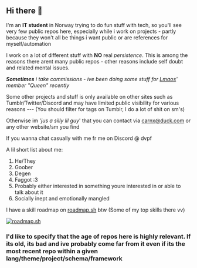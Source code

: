 ## Hi there 👋

<!--
**DVP-F/DVP-F** is a ✨ _special_ ✨ repository because its `README.md` (this file) appears on your GitHub profile.

Here are some ideas to get you started:

- 🔭 I’m currently working on ...
- 🌱 I’m currently learning ...
- 👯 I’m looking to collaborate on ...
- 🤔 I’m looking for help with ...
- 💬 Ask me about ...
- 📫 How to reach me: ...
- 😄 Pronouns: ...
- ⚡ Fun fact: ...
-->

I'm an __IT student__ in Norway trying to do fun stuff with tech, so you'll see very few public repos here, especially while i work on projects - partly because they won't all be things i want public or are references for myself/automation

I work on a lot of different stuff with **NO** real *persistence*. This is among the reasons there arent many public repos - other reasons include self doubt and related mental issues.

___Sometimes__ i take commissions - ive been doing some stuff for [Lmaos](https://github.com/LmaosDev)' member "Queen" recently_

Some other projects and stuff is only available on other sites such as Tumblr/Twitter/Discord and may have limited public visibility for various reasons --- (You should filter for tags on Tumblr, I do a lot of shit on sm's)

Otherwise im '*jus a silly lil guy*' that you can contact via carnx@duck.com or any other website/sm you find

If you wanna chat casually with me fr me on Discord @ dvpf

A lil short list about me:
1. He/They
2. Goober
3. Degen
4. Faggot \:3
5. Probably either interested in something youre interested in or able to talk about it
6. Socially inept and emotionally mangled

I have a skill roadmap on [roadmap.sh](https://roadmap.sh/u/sillies) btw (Some of my top skills there vv)

[![roadmap.sh](https://roadmap.sh/card/wide/6786540a7dbe4fb02675304d?variant=dark&roadmaps=python%2Ccpp%2Clinux%2Ccyber-security)](https://roadmap.sh)

### I'd like to specify that the age of repos here is highly relevant. If its old, its bad and ive probably come far from it even if its the most recent repo within a given lang/theme/project/schema/framework
